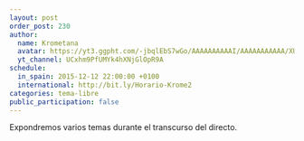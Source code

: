 ```yaml
---
layout: post
order_post: 230
author:
  name: Krometana
  avatar: https://yt3.ggpht.com/-jbqlEbS7wGo/AAAAAAAAAAI/AAAAAAAAAAA/XUDHP3Uu3rU/s88-c-k-no/photo.jpg
  yt_channel: UCxhm9PfUMYk4hXNjGlOpR9A
schedule:
  in_spain: 2015-12-12 22:00:00 +0100
  international: http://bit.ly/Horario-Krome2
categories: tema-libre
public_participation: false
---
```

Expondremos varios temas durante el transcurso del directo.
